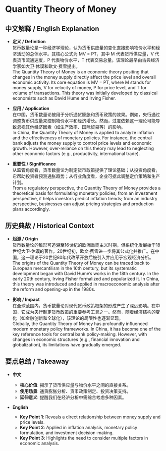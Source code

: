 # Quantity Theory of Money

## 中文解释 / English Explanation

* **定义 / Definition**  
  货币数量论是一种经济学理论，认为货币供应量的变化直接影响物价水平和经济活动的总体水平。其核心公式为 MV = PT，其中 M 代表货币供应量，V 代表货币流通速度，P 代表物价水平，T 代表交易总量。该理论最早由古典经济学家如大卫·休谟和欧文·费雪提出。  
  The Quantity Theory of Money is an economic theory positing that changes in the money supply directly affect the price level and overall economic activity. Its core equation is MV = PT, where M stands for money supply, V for velocity of money, P for price level, and T for volume of transactions. This theory was initially developed by classical economists such as David Hume and Irving Fisher.

* **应用 / Application**  
  在中国，货币数量论被用于分析通货膨胀和货币政策的效果。例如，央行通过调整货币供应量来控制物价水平和经济增长。然而，过度依赖这一理论可能导致忽视其他经济因素（如生产效率、国际贸易等）的影响。  
  In China, the Quantity Theory of Money is applied to analyze inflation and the effectiveness of monetary policies. For instance, the central bank adjusts the money supply to control price levels and economic growth. However, over-reliance on this theory may lead to neglecting other economic factors (e.g., productivity, international trade).

* **重要性 / Significance**  
  从监管角度看，货币数量论为制定货币政策提供了理论基础；从投资角度看，它帮助投资者预测通胀趋势；从行业角度看，企业可据此调整定价策略和生产计划。  
  From a regulatory perspective, the Quantity Theory of Money provides a theoretical basis for formulating monetary policies; from an investment perspective, it helps investors predict inflation trends; from an industry perspective, businesses can adjust pricing strategies and production plans accordingly.

## 历史典故 / Historical Context

* **起源 / Origin**  
  货币数量论的雏形可追溯至16世纪的欧洲重商主义时期，但系统化发展始于18世纪大卫·休谟的著作。20世纪初，欧文·费雪进一步将其公式化并推广。在中国，这一理论于20世纪80年代改革开放后被引入并应用于宏观经济分析。  
  The origins of the Quantity Theory of Money can be traced back to European mercantilism in the 16th century, but its systematic development began with David Hume’s works in the 18th century. In the early 20th century, Irving Fisher formalized and popularized it. In China, this theory was introduced and applied in macroeconomic analysis after the reform and opening-up in the 1980s.

* **影响 / Impact**  
  在全球范围内，货币数量论对现代货币政策框架的形成产生了深远影响。在中国，它成为央行制定货币政策的重要参考工具之一。然而，随着经济结构的变化（如金融创新和全球化），该理论的局限性也逐渐显现。  
  Globally, the Quantity Theory of Money has profoundly influenced modern monetary policy frameworks. In China, it has become one of the key reference tools for central bank policy-making. However, with changes in economic structures (e.g., financial innovation and globalization), its limitations have gradually emerged.

## 要点总结 / Takeaway

* **中文**  
  - **核心价值**: 揭示了货币供应量与物价水平之间的直接关系。  
  - **使用场景**: 通货膨胀分析、货币政策制定、投资决策支持。  
  - **延伸意义**: 提醒我们在经济分析中需综合考虑多种因素。

* **English**  
  - **Key Point 1**: Reveals a direct relationship between money supply and price levels.  
  - **Key Point 2**: Applied in inflation analysis, monetary policy formulation, and investment decision-making.  
  - **Key Point 3**: Highlights the need to consider multiple factors in economic analysis.